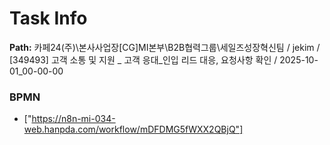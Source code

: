# Task Info

**Path:** 카페24(주)\본사사업장\[CG]MI본부\B2B협력그룹\세일즈성장혁신팀 / jekim / [349493] 고객 소통 및 지원 _ 고객 응대_인입 리드 대응, 요청사항 확인 / 2025-10-01_00-00-00

### BPMN
- ["https://n8n-mi-034-web.hanpda.com/workflow/mDFDMG5fWXX2QBjQ"]

